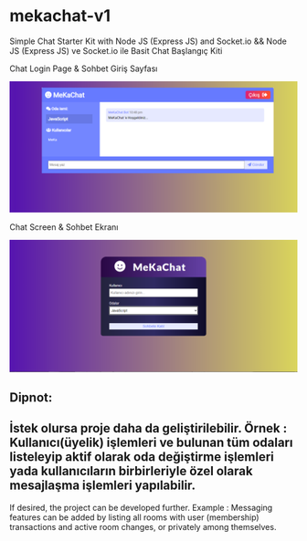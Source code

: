 # mekachat-v1

Simple Chat Starter Kit with Node JS (Express JS) and Socket.io && Node JS (Express JS) ve Socket.io ile Basit Chat Başlangıç Kiti

Chat Login Page & Sohbet Giriş Sayfası

![Giriş Sayfası](chatHome.png)

Chat Screen & Sohbet Ekranı

![Giriş Sayfası](chatLogin.png)

Dipnot:
----------------------------------------------------------------------------------
İstek olursa proje daha da geliştirilebilir.
Örnek : Kullanıcı(üyelik) işlemleri ve bulunan tüm odaları listeleyip aktif olarak oda değiştirme işlemleri yada kullanıcıların birbirleriyle özel olarak mesajlaşma işlemleri yapılabilir.
----------------------------------------------------------------------------------
If desired, the project can be developed further.
Example : Messaging features can be added by listing all rooms with user (membership) transactions and active room changes, or privately among themselves.
